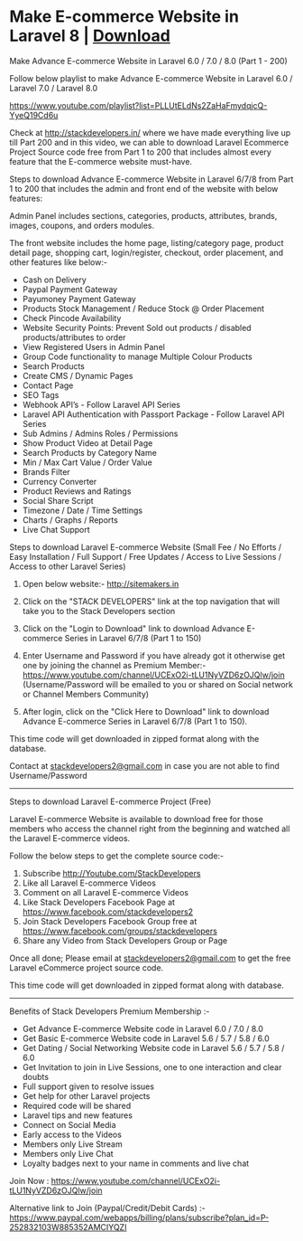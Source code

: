 # Make E-commerce Website in Laravel 8 | <a target="_blank" rel="nofollow" href="https://www.youtube.com/channel/UCExO2i-tLU1NyVZD6zOJQlw/join">Download</a>
Make Advance E-commerce Website in Laravel 6.0 / 7.0 / 8.0 (Part 1 - 200)

Follow below playlist to make Advance E-commerce Website in Laravel 6.0 / Laravel 7.0 / Laravel 8.0

https://www.youtube.com/playlist?list=PLLUtELdNs2ZaHaFmydqjcQ-YyeQ19Cd6u

Check at http://stackdevelopers.in/ where we have made everything live up till Part 200 and in this video, we can able to download Laravel Ecommerce Project Source code free from Part 1 to 200 that includes almost every feature that the E-commerce website must-have.  

Steps to download Advance E-commerce Website in Laravel 6/7/8 from Part 1 to 200 that includes the admin and front end of the website with below features:

Admin Panel includes sections, categories, products, attributes, brands, images, coupons, and orders modules.

The front website includes the home page, listing/category page, product detail page, shopping cart, login/register, checkout, order placement, and other features like below:-  

- Cash on Delivery
- Paypal Payment Gateway
- Payumoney Payment Gateway
- Products Stock Management / Reduce Stock @ Order Placement
- Check Pincode Availability 
- Website Security Points: Prevent Sold out products / disabled products/attributes to order
- View Registered Users in Admin Panel
- Group Code functionality to manage Multiple Colour Products 
- Search Products
- Create CMS / Dynamic Pages
- Contact Page
- SEO Tags
- Webhook API’s - Follow Laravel API Series
- Laravel API Authentication with Passport Package - Follow Laravel API Series
- Sub Admins / Admins Roles / Permissions
- Show Product Video at Detail Page
- Search Products by Category Name
- Min / Max Cart Value / Order Value
- Brands Filter
- Currency Converter
- Product Reviews and Ratings
- Social Share Script
- Timezone / Date / Time Settings
- Charts / Graphs / Reports
- Live Chat Support

Steps to download Laravel E-commerce Website (Small Fee / No Efforts / Easy Installation / Full Support / Free Updates / Access to Live Sessions / Access to other Laravel Series)

1) Open below website:-
http://sitemakers.in

2) Click on the "STACK DEVELOPERS" link at the top navigation that will take you to the Stack Developers section

3) Click on the "Login to Download" link to download Advance E-commerce Series in Laravel 6/7/8 (Part 1 to 150)

4) Enter Username and Password if you have already got it otherwise get one by joining the channel as Premium Member:-
https://www.youtube.com/channel/UCExO2i-tLU1NyVZD6zOJQlw/join
(Username/Password will be emailed to you or shared on Social network or Channel Members Community)

5) After login, click on the "Click Here to Download" link to download Advance E-commerce Series in Laravel 6/7/8 (Part 1 to 150).

This time code will get downloaded in zipped format along with the database.

Contact at stackdevelopers2@gmail.com in case you are not able to find Username/Password

--------------------------------------------------------------

Steps to download Laravel E-commerce Project (Free)

Laravel E-commerce Website is available to download free for those members who access the channel right from the beginning and watched all the Laravel E-commerce videos.

Follow the below steps to get the complete source code:-

1) Subscribe http://Youtube.com/StackDevelopers
2) Like all Laravel E-commerce Videos
3) Comment on all Laravel E-commerce Videos
4) Like Stack Developers Facebook Page at https://www.facebook.com/stackdevelopers2
5) Join Stack Developers Facebook Group free at https://www.facebook.com/groups/stackdevelopers
6) Share any Video from Stack Developers Group or Page

Once all done; Please email at stackdevelopers2@gmail.com to get the free Laravel eCommerce project source code.  

This time code will get downloaded in zipped format along with database.

------------------------------

Benefits of Stack Developers Premium Membership :-
- Get Advance E-commerce Website code in Laravel 6.0 / 7.0 / 8.0
- Get Basic E-commerce Website code in Laravel 5.6 / 5.7 / 5.8 / 6.0
- Get Dating / Social Networking Website code in Laravel 5.6 / 5.7 / 5.8 / 6.0
- Get Invitation to join in Live Sessions, one to one interaction and clear doubts
- Full support given to resolve issues 
- Get help for other Laravel projects
- Required code will be shared
- Laravel tips and new features
- Connect on Social Media
- Early access to the Videos
- Members only Live Stream
- Members only Live Chat
- Loyalty badges next to your name in comments and live chat

Join Now : https://www.youtube.com/channel/UCExO2i-tLU1NyVZD6zOJQlw/join

Alternative link to Join (Paypal/Credit/Debit Cards) :- https://www.paypal.com/webapps/billing/plans/subscribe?plan_id=P-252832103W885352AMCIYQZI
